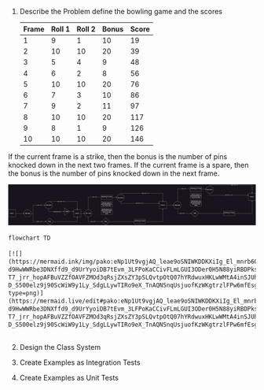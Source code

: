 1. Describe the Problem
   define the bowling game and the scores

   | Frame | Roll 1 | Roll 2 | Bonus | Score |
   | ----- | ------ | ------ | ----- | ----- |
   | 1     | 9      | 1      | 10    | 19    |
   | 2     | 10     | 10     | 20    | 39    |
   | 3     | 5      | 4      | 9     | 48    |
   | 4     | 6      | 2      | 8     | 56    |
   | 5     | 10     | 10     | 20    | 76    |
   | 6     | 7      | 3      | 10    | 86    |
   | 7     | 9      | 2      | 11    | 97    |
   | 8     | 10     | 10     | 20    | 117   |
   | 9     | 8      | 1      | 9     | 126   |
   | 10    | 10     | 10     | 20    | 146   |

If the current frame is a strike, then the bonus is the number of pins knocked down in the next two frames.
If the current frame is a spare, then the bonus is the number of pins knocked down in the next frame.

![Alt Text](./images/Diagram.png)

```mermaid
flowchart TD

[![](https://mermaid.ink/img/pako:eNp1Ut9vgjAQ_leae9oSNIWKDDKXiIg_El_mnrb60EmdRGgNlGwO-d9HwWWRbe3DNXffd9_d9UrYyoiDB7tEvm_3LFPoKaCCivFLmLGUI3ODer0H5N88yiRBDPksSW6p8LX3fIxFju6Ric-T7_jrr_hopAFBuVZZfOAVFZMOd3qRsjZXsZY3pSLQvtpOtQ07hYRdwuxHKLwWMtA4inSJUhQ5UhJdOjzPOznnDU-D_S500elz9j90ScWiW9y1Ly_SdgLLywTIRo9eX_TnAQNSnqUsjuofKzWKgtrzlFPw6mfEsgMFKqoaxwol1yexBU9lBTegOEZM8SBmb7USeDuW5LX3yAR4JXyAZ9lmnxBzaFuO7djEcQYGnMAjuE8GrjW8s1wTu4RUBnxKWSfAfQcPLBdjbGPTtoY2abI9N8FWkkexktmq3a9mzaovfRO65A?type=png)](https://mermaid.live/edit#pako:eNp1Ut9vgjAQ_leae9oSNIWKDDKXiIg_El_mnrb60EmdRGgNlGwO-d9HwWWRbe3DNXffd9_d9UrYyoiDB7tEvm_3LFPoKaCCivFLmLGUI3ODer0H5N88yiRBDPksSW6p8LX3fIxFju6Ric-T7_jrr_hopAFBuVZZfOAVFZMOd3qRsjZXsZY3pSLQvtpOtQ07hYRdwuxHKLwWMtA4inSJUhQ5UhJdOjzPOznnDU-D_S500elz9j90ScWiW9y1Ly_SdgLLywTIRo9eX_TnAQNSnqUsjuofKzWKgtrzlFPw6mfEsgMFKqoaxwol1yexBU9lBTegOEZM8SBmb7USeDuW5LX3yAR4JXyAZ9lmnxBzaFuO7djEcQYGnMAjuE8GrjW8s1wTu4RUBnxKWSfAfQcPLBdjbGPTtoY2abI9N8FWkkexktmq3a9mzaovfRO65A)


```

2. Design the Class System

3. Create Examples as Integration Tests

4. Create Examples as Unit Tests
